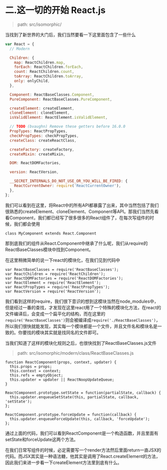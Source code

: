 # 二.这一切的开始 React.js

> path: src/isomorphic/

当找到了新世界的大门后，我们当然要看一下这里面包含了一些什么

```js
var React = {
  // Modern

  Children: {
    map: ReactChildren.map,
    forEach: ReactChildren.forEach,
    count: ReactChildren.count,
    toArray: ReactChildren.toArray,
    only: onlyChild,
  },

  Component: ReactBaseClasses.Component,
  PureComponent: ReactBaseClasses.PureComponent,

  createElement: createElement,
  cloneElement: cloneElement,
  isValidElement: ReactElement.isValidElement,

  // TODO (bvaughn) Remove these getters before 16.0.0
  PropTypes: ReactPropTypes,
  checkPropTypes: checkPropTypes,
  createClass: createReactClass,

  createFactory: createFactory,
  createMixin: createMixin,

  DOM: ReactDOMFactories,

  version: ReactVersion,

  __SECRET_INTERNALS_DO_NOT_USE_OR_YOU_WILL_BE_FIRED: {
    ReactCurrentOwner: require('ReactCurrentOwner'),
  },
};
```

我们可以看到在这里，将React中的所有API都暴露了出来，其中当然包括了我们很熟悉的createElement、cloneElement、Component等API。那我们当然先看看Component，我们都已经写了很多很多的React组件了，在每次写组件的时候，我们都会使用

```
class MyComponent extends React.Component
```

那到底我们的组件从React.Component中继承了什么呢，我们从require的ReactBaseClasses模块中找到Component。

在这里稍微简单的说一下react的模块化，在我们见到代码中

```
var ReactBaseClasses = require('ReactBaseClasses');
var ReactChildren = require('ReactChildren');
var ReactDOMFactories = require('ReactDOMFactories');
var ReactElement = require('ReactElement');
var ReactPropTypes = require('ReactPropTypes');
var ReactVersion = require('ReactVersion');
```

我们看到这样的require，我们很下意识的想到这模块当然在node\_modules中，但是经过一番的查找，才发现在这里react用了一个特殊的模块化方法，在react的文件编译后，会变成一个扁平化的结构，而在这里的`require('ReactBaseClasses')`则会被编译成`require('./ReactBaseClasses')`，所以我们很快就能发现，其实每一个模块都是一个文件，并且文件名和模块名是一致的。你要找的模块其实就是找同名的文件即可。

当我们知道了这样的模块化规则之后，也很快找到了ReactBaseClasses.js文件

> path: src/isomorphic/modern/class/ReactBaseClasses.js

```
function ReactComponent(props, context, updater) {
  this.props = props;
  this.context = context;
  this.refs = emptyObject;
  this.updater = updater || ReactNoopUpdateQueue;
}

ReactComponent.prototype.setState = function(partialState, callback) {
  this.updater.enqueueSetState(this, partialState, callback, 'setState');
};

ReactComponent.prototype.forceUpdate = function(callback) {
  this.updater.enqueueForceUpdate(this, callback, 'forceUpdate');
};
```

通过上面的代码，我们可以看到ReactComponent是一个构造函数，并且里面有setState和forceUpdate这两个方法。

在我们日常写组件的时候，必定需要写一个render方法然后里面return一直JSX的代码。而JSX其实是一种语法糖，他其实是调用了React.createElement的方法，因此我们来进一步看一下createElement方法里到底有什么。

